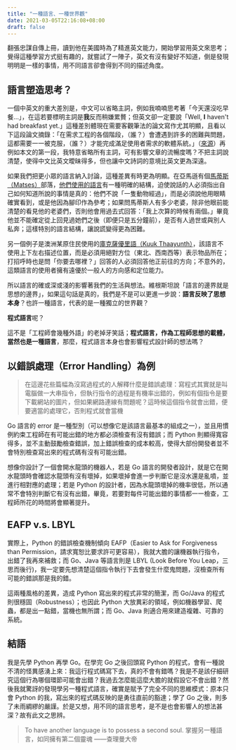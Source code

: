 ```yaml
---
title: "一種語言、一種世界觀"
date: 2021-03-05T22:16:08+08:00
draft: false
---
```


翻張忠謀自傳上冊，讀到他在美國時為了精進英文能力，開始學習用英文來思考；覺得這種學習方式挺有趣的，就嘗試了一陣子，英文有沒有變好不知道，倒是發現明明是一樣的事情，用不同語言卻會得到不同的描述角度。

## 語言塑造思考？

一個中英文的重大差別是，中文可以省略主詞，例如我喃喃思考著「今天還沒吃早餐…」，在這若要標明主詞是**我**反而稍嫌累贅；但英文卻一定要說「Well, **I** haven't had breakfast yet.」這種差別體現在需要客觀筆法的論文寫作尤其明顯，且看以下這段論文摘錄：「在需求工程的各個階段，（誰？）會遭遇到許多的困難與問題，這都需要一一被克服，（誰？）才能完成滿足使用者需求的軟體系統。」（[來源](http://thuir.thu.edu.tw/retrieve/4769/096THU00394015-001.pdf)）再例如本文的第一段，我特意省略所有主詞，可有影響文章的流暢度嗎？不把主詞說清楚，使得中文比英文曖昧得多，但也讓中文詩詞的意境比英文更為深遠。

如果我們把更小眾的語言納入討論，這種差異有時更為明顯。在亞馬遜有個[馬蒂斯（Matses）](https://en.wikipedia.org/wiki/Matsés)部落，[他們使用的語言](https://en.wikipedia.org/wiki/Matsés_language)有一種明確的結構，迫使說話的人必須指出自己如何知道所說的事情是真的：他們不說「一隻動物經過」，而是必須說他用眼睛確實看到，或是他因為腳印作為參考；如果問馬蒂斯人有多少老婆，除非他眼前能清楚的看見他的老婆們，否則他會用過去式回答：「我上次算的時候有兩個。」畢竟他並不能確定從上回見過她們之後（即便只是五分鐘前），是否有人過世或與別人私奔；這樣特別的語言結構，讓說謊變得更為困難。

另一個例子是澳洲某原住民使用的[庫克薩優里語（Kuuk Thaayunth）](https://zh.wikipedia.org/wiki/庫克薩優里語)，該語言不使用上下左右描述位置，而是必須用絕對方位（東北、西南西等）表示物品所在；打招呼時也是問「你要去哪裡？」回答的人必須回答他正前往的方向；不意外的，這類語言的使用者擁有遠優於一般人的方向感和定位能力。

所以語言的確或深或淺的影響著我們的生活與想法。維根斯坦說「語言的邊界就是思想的邊界」，如果這句話是真的，我們是不是可以更進一步說：**語言反映了思想本身**？也許一種語言，代表的是一種獨立的世界觀？

**程式語言**呢？

這不是「工程師會幾種外語」的老掉牙笑話；**程式語言，作為工程師思想的載體，當然也是一種語言**，那麼，程式語言本身也會影響程式設計師的想法嗎？

## 以錯誤處理（Error Handling）為例

> 在這邊花些篇幅為沒寫過程式的人解釋什麼是錯誤處理：寫程式其實就是叫電腦做一大串指令，但執行指令的過程是有機率出錯的，例如有個指令是要下載網站的圖片，但如果網路連線有問題呢？這時候這個指令就會出錯，便要適當的處理它，否則程式就會當機

Go 語言的 error 是一種型別（可以想像它是該語言最基本的組成之一），並且用慣例約束工程師在有可能出錯的地方都必須檢查有沒有錯誤；而 Python 則顯得寬容得多，並不主動鼓勵檢查錯誤，加上錯誤檢查的成本較高，使得大部份開發者並不會特別檢查寫出來的程式碼有沒有可能出錯。

想像你設計了一個會開水龍頭的機器人，若是 Go 語言的開發者設計，就是它在開水龍頭時會確認水龍頭有沒有壞掉，如果壞掉會進一步判斷它是沒水還是亂噴，並進行相對應的處理；若是 Python 的設計者，因為水龍頭壞掉的機率很低，所以通常不會特別判斷它有沒有出錯，畢竟，若要對每件可能出錯的事情都一一檢查，工程師所花的時間將會顯著提升。

## EAFP v.s. LBYL

實際上，Python 的錯誤檢查機制傾向 EAFP（Easier to Ask for Forgiveness than Permission，請求寬恕比要求許可更容易），我就大膽的讓機器執行指令，出錯了我再來補救；而 Go、Java 等語言則是 LBYL (Look Before You Leap，三思而後行)，我一定要先想清楚這個指令執行下去會發生什麼鬼問題，沒檢查所有可能的錯誤那是我的錯。

這兩種風格的差異，造成 Python 寫出來的程式非常的簡潔，而 Go/Java 的程式則很穩固（Robustness）；也因此 Python 大放異彩的領域，例如機器學習、爬蟲，都是出一點錯，當機也無所謂；而 Go、Java 則適合用來建造複雜、可靠的系統。

## 結語

我是先學 Python 再學 Go。在學完 Go 之後回頭寫 Python 的程式，會有一種說不清的怪異感湧上來：我這行程式碼寫下去，真的不會有錯嗎？我是不是該仔細研究這個行為哪個環節可能會出錯？我過去怎麼能這麼大膽的就假設它不會出錯？然後我就驚訝的發現學另一種程式語言，確實是賦予了完全不同的思維模式：原本只會 Python 的我，寫出來的程式碼反映的是勇往直前的豁達；學了 Go 之後，則多了未雨綢繆的嚴謹。於是又想，用不同的語言思考，是不是也會影響人的想法甚深？故有此文之思辨。

> To have another language is to possess a second soul. 掌握另一種語言，如同擁有第二個靈魂 ——查理曼大帝